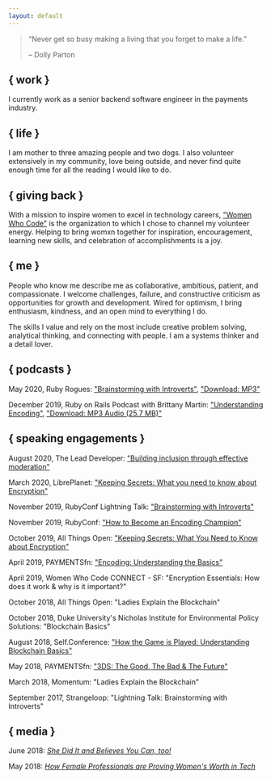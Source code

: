 ```yaml
---
layout: default
---
```


> “Never get so busy making a living that you forget to make a life.”
>
> – Dolly Parton


## { work }

I currently work as a senior backend software engineer in the payments industry.


## { life }

I am mother to three amazing people and two dogs. I also volunteer extensively in my community, love being outside, and never find quite enough time for all the reading I would like to do.


## { giving back }

With a mission to inspire women to excel in technology careers, ["Women Who Code"](https://www.womenwhocode.com/raleigh-durham/about) is the organization to which I chose to channel my volunteer energy. Helping to bring womxn together for inspiration, encouragement, learning new skills, and celebration of accomplishments is a joy.


## { me }

People who know me describe me as collaborative, ambitious, patient, and compassionate. I welcome challenges, failure, and constructive criticism as opportunities for growth and development. Wired for optimism, I bring enthusiasm, kindness, and an open mind to everything I do.

The skills I value and rely on the most include creative problem solving, analytical thinking, and connecting with people. I am a systems thinker and a detail lover.


## { podcasts }

May 2020, Ruby Rogues: ["Brainstorming with Introverts"](https://devchat.tv/ruby-rogues/rr-460-how-to-brainstorm-with-introverts-deedee-lavinder/), ["Download: MP3"](https://media.devchat.tv/ruby-rogues/RR_460_DeeDee_Lavinder.mp3)

December 2019, Ruby on Rails Podcast with Brittany Martin: ["Understanding Encoding"](https://5by5.tv/rubyonrails/298), ["Download: MP3 Audio (25.7 MB)"](https://director.5by5.tv/d/rubyonrails/5by5.cachefly.net/audio/broadcasts/rubyonrails/2019/rubyonrails-298.mp3)


## { speaking engagements }

August 2020, The Lead Developer: ["Building inclusion through effective moderation"](https://newyork2020.theleaddeveloper.com/talks#deedee-lavinder)

March 2020, LibrePlanet: ["Keeping Secrets: What you need to know about Encryption"](https://media.libreplanet.org/u/libreplanet/m/keeping-secrets-what-you-need-to-know-about-encryption/)

November 2019, RubyConf Lightning Talk: ["Brainstorming with Introverts"](https://www.youtube.com/watch?v=7TrKS8ZiTyI&feature=youtu.be&list=PLE7tQUdRKcyZDE8nFrKaqkpd-XK4huygU&t=4506)

November 2019, RubyConf: ["How to Become an Encoding Champion"](https://www.youtube.com/watch?v=3Uut6DEgW-4)

October 2019, All Things Open: ["Keeping Secrets: What You Need to Know about Encryption"](https://allthingsopen.org/talk/keeping-secrets-what-you-need-to-know-about-encryption/)

April 2019, PAYMENTSfn: ["Encoding: Understanding the Basics"](https://www.youtube.com/watch?v=ah4_TXetq0g&feature=youtu.be&list=PLE7tQUdRKcyYqQEEpwgtvuEB883NEGn9S)

April 2019, Women Who Code CONNECT - SF: "Encryption Essentials: How does it work & why is it important?"

October 2018, All Things Open: "Ladies Explain the Blockchain"

October 2018, Duke University's Nicholas Institute for Environmental Policy Solutions: "Blockchain Basics"

August 2018, Self.Conference: ["How the Game is Played: Understanding Blockchain Basics"](http://selfconference.org/events/4/sessions#speaker_438)

May 2018, PAYMENTSfn: ["3DS: The Good, The Bad & The Future"](https://www.youtube.com/watch?v=rtMnAstvPdo)

March 2018, Momentum: "Ladies Explain the Blockchain"

September 2017, Strangeloop: "Lightning Talk: Brainstorming with Introverts"


## { media }

June 2018: [_She Did It and Believes You Can, too!_](https://medium.com/momentumrdu/she-did-it-and-believes-you-can-too-14e74ff37e84)

May 2018: [_How Female Professionals are Proving Women's Worth in Tech_](https://www.wraltechwire.com/2018/05/24/how-female-professionals-are-proving-womens-worth-in-tech/)


